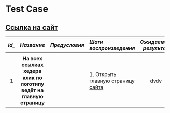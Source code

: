 # Test Case
## [<span>Ссылка на сайт</span>](https://openweathermap.org/)
|***id_***|    ***Название***   |***Предусловия***|***Шаги воспроизведения***|***Ожидаемый результат***|***результат***|***Скриншот***|
|:------:|:---------------:|:------:|:---------|:-----------------------:|:-------------------------:|:----------:|
|         |              |                 |                          |                         |                           |
|  1      |**На всех ссылках хедера клик по логотипу ведёт на главную страницу**||1. Открыть главную страницу [<span>сайта</span>](https://openweathermap.org/)|  dvdv                   |                           |               |

